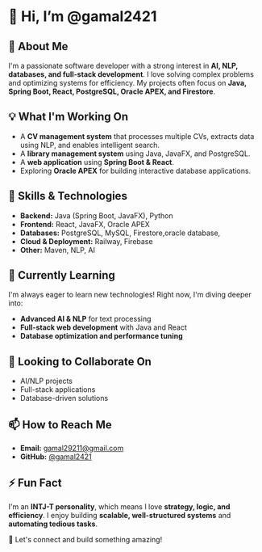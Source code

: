 # 👋 Hi, I’m @gamal2421  

## 🚀 About Me  
I'm a passionate software developer with a strong interest in **AI, NLP, databases, and full-stack development**. I love solving complex problems and optimizing systems for efficiency. My projects often focus on **Java, Spring Boot, React, PostgreSQL, Oracle APEX, and Firestore**.  

## 💡 What I'm Working On  
- A **CV management system** that processes multiple CVs, extracts data using NLP, and enables intelligent search.  
- A **library management system** using Java, JavaFX, and PostgreSQL.  
- A **web application** using **Spring Boot & React**.  
- Exploring **Oracle APEX** for building interactive database applications.  

## 🎯 Skills & Technologies  
- **Backend:** Java (Spring Boot, JavaFX), Python  
- **Frontend:** React, JavaFX, Oracle APEX  
- **Databases:** PostgreSQL, MySQL, Firestore,oracle database,
- **Cloud & Deployment:** Railway, Firebase  
- **Other:** Maven, NLP, AI  

## 🌱 Currently Learning  
I'm always eager to learn new technologies! Right now, I'm diving deeper into:  
- **Advanced AI & NLP** for text processing  
- **Full-stack web development** with Java and React  
- **Database optimization and performance tuning**  

## 💞️ Looking to Collaborate On  
- AI/NLP projects  
- Full-stack applications  
- Database-driven solutions  

## 📫 How to Reach Me  
- **Email:** gamal29211@gmail.com  
- **GitHub:** [@gamal2421](https://github.com/gamal2421)  

## ⚡ Fun Fact  
I'm an **INTJ-T personality**, which means I love **strategy, logic, and efficiency**. I enjoy building **scalable, well-structured systems** and **automating tedious tasks**.  

🚀 Let's connect and build something amazing!  
